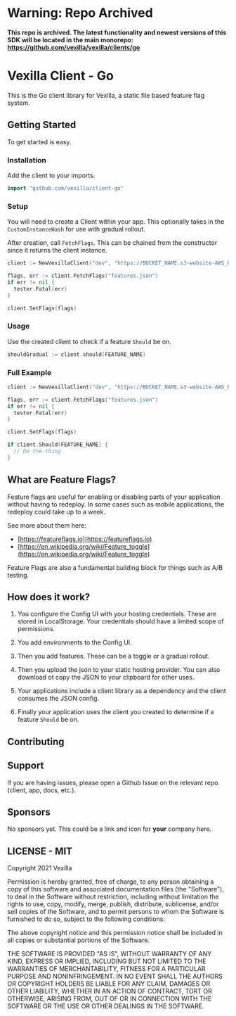 # Warning: Repo Archived

**This repo is archived. The latest functionality and newest versions of this SDK will be located in the main monorepo: https://github.com/vexilla/vexilla/clients/go**

# Vexilla Client - Go

This is the Go client library for Vexilla, a static file based feature flag system.

## Getting Started

To get started is easy.

### Installation

Add the client to your imports.

```go
import "github.com/vexilla/client-go"
```


### Setup

You will need to create a Client within your app. This optionally takes in the `CustomInstanceHash` for use with gradual rollout.

After creation, call `FetchFlags`. This can be chained from the constructor since it returns the client instance.

```go
client := NewVexillaClient("dev", "https://BUCKET_NAME.s3-website-AWS_REGION.amazonaws.com", userId)

flags, err := client.FetchFlags("features.json")
if err != nil {
  tester.Fatal(err)
}

client.SetFlags(flags)
```


### Usage

Use the created client to check if a feature `Should` be on.

```go
shouldGradual := client.should(FEATURE_NAME)
```


### Full Example

```go
client := NewVexillaClient("dev", "https://BUCKET_NAME.s3-website-AWS_REGION.amazonaws.com", userId)

flags, err := client.FetchFlags("features.json")
if err != nil {
  tester.Fatal(err)
}

client.SetFlags(flags)

if client.Should(FEATURE_NAME) {
  // Do the thing
}
```


## What are Feature Flags?

Feature flags are useful for enabling or disabling parts of your application without having to redeploy. In some cases such as mobile applications, the redeploy could take up to a week.

See more about them here:

- [https://featureflags.io](https://featureflags.io)
- [https://en.wikipedia.org/wiki/Feature_toggle](https://en.wikipedia.org/wiki/Feature_toggle)

Feature Flags are also a fundamental building block for things such as A/B testing.

## How does it work?

1. You configure the Config UI with your hosting credentials. These are stored in LocalStorage. Your credentials should have a limited scope of permissions.

2. You add environments to the Config UI.

3. Then you add features. These can be a toggle or a gradual rollout.

4. Then you upload the json to your static hosting provider. You can also download ot copy the JSON to your clipboard for other uses.

5. Your applications include a client library as a dependency and the client consumes the JSON config.

6. Finally your application uses the client you created to determine if a feature `Should` be on.

## Contributing

## Support

If you are having issues, please open a Github Issue on the relevant repo. (client, app, docs, etc.).

## Sponsors

No sponsors yet. This could be a link and icon for **your** company here.

## LICENSE - MIT

Copyright 2021 Vexilla

Permission is hereby granted, free of charge, to any person obtaining a copy of this software and associated documentation files (the "Software"), to deal in the Software without restriction, including without limitation the rights to use, copy, modify, merge, publish, distribute, sublicense, and/or sell copies of the Software, and to permit persons to whom the Software is furnished to do so, subject to the following conditions:

The above copyright notice and this permission notice shall be included in all copies or substantial portions of the Software.

THE SOFTWARE IS PROVIDED "AS IS", WITHOUT WARRANTY OF ANY KIND, EXPRESS OR IMPLIED, INCLUDING BUT NOT LIMITED TO THE WARRANTIES OF MERCHANTABILITY, FITNESS FOR A PARTICULAR PURPOSE AND NONINFRINGEMENT. IN NO EVENT SHALL THE AUTHORS OR COPYRIGHT HOLDERS BE LIABLE FOR ANY CLAIM, DAMAGES OR OTHER LIABILITY, WHETHER IN AN ACTION OF CONTRACT, TORT OR OTHERWISE, ARISING FROM, OUT OF OR IN CONNECTION WITH THE SOFTWARE OR THE USE OR OTHER DEALINGS IN THE SOFTWARE.
